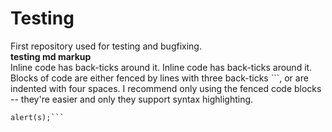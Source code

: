 # Testing
First repository used for testing and bugfixing.
<br>**testing md markup**
<br> Inline code has back-ticks around it. Inline code has back-ticks around it.
<br> Blocks of code are either fenced by lines with three back-ticks ```, or are indented with four spaces. I recommend only using the fenced code blocks -- they're easier and only they support syntax highlighting.

```var s = "JavaScript syntax highlighting";
alert(s);```
